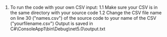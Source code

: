 1. To run the code with your own CSV input:
1.1 Make sure your CSV is in the same directory with your source code
1.2 Change the CSV file name on line 30 ("names.csv") of the source code to your 
name of the CSV ("yourfilename.csv")
Output is saved in C#\ConsoleApp1\bin\Debug\net5.0\output.txt
